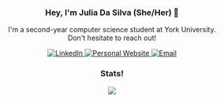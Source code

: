 <h3 align="center">Hey, I'm Julia Da Silva (She/Her) 👋</h3>

<p align="center">
  I'm a second-year computer science student at York University. <br>
  Don't hesitate to reach out!
</p>

<p align="center">
  
  <!-- LinkedIn Badge -->
  <a href="https://www.linkedin.com/in/juliapereiradasilva/">
    <img alt="LinkedIn" src="https://img.shields.io/badge/LinkedIn-blue?style=flat-square&logo=linkedin&logoColor=white" />
  </a>
  
  <!-- Personal Website Badge -->
  <a href="https://juliadasilva.me/">
    <img alt="Personal Website" src="https://img.shields.io/badge/Website-1DA1F2?style=flat-square&logo=google-chrome&logoColor=white" />
  </a>
  
  <!-- Email Badge -->
  <a href="mailto:julia6pds@gmail.com">
    <img alt="Email" src="https://img.shields.io/badge/Email-D14836?style=flat-square&logo=gmail&logoColor=white" />
  </a>
  
</p>


<h3 align="center">Stats!</h3>

<p align="center">
  <img src="https://github-readme-stats.vercel.app/api?username=JuliaDaSilva&show_icons=true&theme=tokyonight">
</p>
